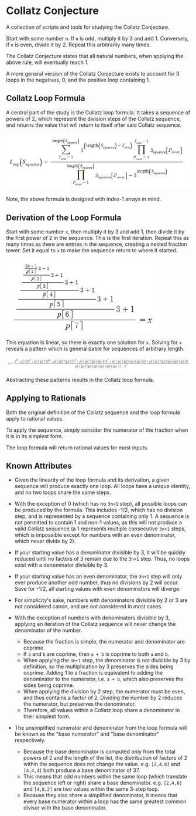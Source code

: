 # Collatz Conjecture
A collection of scripts and tools for studying the Collatz Conjecture.

Start with some number `n`. If `n` is odd, multiply it by 3 and add 1. Conversely, if `n` is even, divide it by 2. Repeat this arbitrarily many times.

The Collatz Conjecture states that all natural numbers, when applying the above rule, will eventually reach 1.

A more general version of the Collatz Conjecture exists to account for 3 loops in the negatives, 0, and the positive loop containing 1.

## Collatz Loop Formula
A central part of the study is the Collatz loop formula. It takes a sequence of powers of 2, which represent the division steps of the Collatz sequence, and returns the value that will return to itself after said Collatz sequence.

![Collatz Loop Formula](images/loop_formula.png "Collatz Loop Formula")

Note, the above formula is designed with index-1 arrays in mind.

## Derivation of the Loop Formula
Start with some number `x`, then multiply it by 3 and add 1, then divide it by the first power of 2 in the sequence. This is the first iteration. Repeat this as many times as there are entries in the sequence, creating a nested fraction tower. Set it equal to `x` to make the sequence return to where it started.

![Collatz Loop Formula Derivation](images/loop_formula_tower.png "Collatz Loop Formula Derivation")

This equation is linear, so there is exactly one solution for `x`. Solving for `x` reveals a pattern which is generalizable for sequences of arbitrary length.

![Collatz Loop Formula Derivation](images/loop_formula_pattern.png "Collatz Loop Formula Derivation")

Abstracting these patterns results in the Collatz loop formula.

## Applying to Rationals

Both the original definition of the Collatz sequence and the loop formula apply to rational values.

To apply the sequence, simply consider the numerator of the fraction when it is in its simplest form.

The loop formula will return rational values for most inputs.

## Known Attributes

- Given the linearity of the loop formula and its derivation, a given sequence will produce exactly one loop. All loops have a unique identity, and no two loops share the same steps.

- With the exception of 0 (which has no `3n+1` step), all possible loops can be produced by the formula. This includes -1/2, which has no division step, and is represented by a sequence containing only 1. A sequence is not permitted to contain 1 and non-1 values, as this will not produce a valid Collatz sequence (a 1 represents multiple consecutive `3n+1` steps, which is impossible except for numbers with an even denominator, which never divide by 2).

- If your starting value has a denominator divisible by 3, it will be quickly reduced until no factors of 3 remain due to the `3n+1` step. Thus, no loops exist with a denominator divisible by 3.

- If your starting value has an even denominator, the `3n+1` step will only ever produce another odd number, thus no divisions by 2 will occur. Save for -1/2, all starting values with even denominators will diverge.

- For simplicity's sake, numbers with denominators divisible by 2 or 3 are not considered canon, and are not considered in most cases.

- With the exception of numbers with denominators divisible by 3, applying an iteration of the Collatz sequence will never change the denominator of the number.

    - Because the fraction is simple, the numerator and denominator are coprime.
    - If `a` and `b` are coprime, then `a + b` is coprime to both `a` and `b`.
    - When applying the `3n+1` step, the denominator is not divisible by 3 by definition, so the multiplication by 3 preserves the sides being coprime. Adding 1 to a fraction is equivalent to adding the denominator to the numerator, i.e. `a + b`, which also preserves the sides being coprime.
    - When applying the division by 2 step, the numerator must be even, and thus contains a factor of 2. Dividing the number by 2 reduces the numerator, but preserves the denominator.
    - Therefore, all values within a Collatz loop share a denominator in their simplest form.

- The unsimplified numerator and denominator from the loop formula will be known as the "base numerator" and "base denominator" respectively.

    - Because the base denominator is computed only from the total powers of 2 and the length of the list, the distribution of factors of 2 within the sequence does not change the value. e.g. `[2,4,8]` and `[4,4,4]` both produce a base denominator of 37.
    - This means that odd numbers within the same loop (which translate the sequence left or right) share a base denominator. e.g. `[2,4,8]` and `[4,8,2]` are two values within the same 3-step loop.
    - Because they also share a simplified denominator, it means that every base numerator within a loop has the same greatest common divisor with the base denominator.